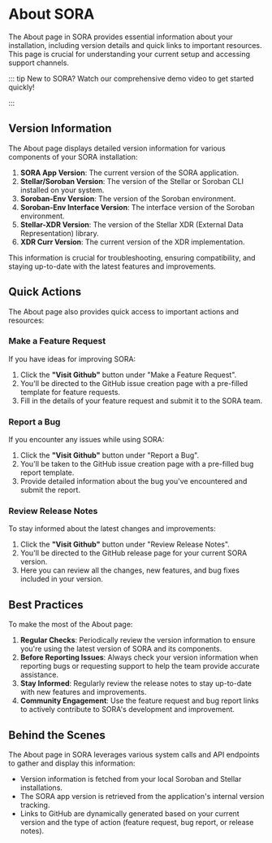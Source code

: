 # About SORA

The About page in SORA provides essential information about your installation, including version details and quick links to important resources. This page is crucial for understanding your current setup and accessing support channels.

::: tip
New to SORA? Watch our comprehensive demo video to get started quickly!

<!-- <iframe width="560" height="315" src="https://www.youtube.com/embed/YOUR_VIDEO_ID" frameborder="0" allow="accelerometer; autoplay; clipboard-write; encrypted-media; gyroscope; picture-in-picture" allowfullscreen></iframe> -->
:::

## Version Information

The About page displays detailed version information for various components of your SORA installation:

<!-- ![Version Information](/public/features/about/version-info.png) -->

1. **SORA App Version**: The current version of the SORA application.
2. **Stellar/Soroban Version**: The version of the Stellar or Soroban CLI installed on your system.
3. **Soroban-Env Version**: The version of the Soroban environment.
4. **Soroban-Env Interface Version**: The interface version of the Soroban environment.
5. **Stellar-XDR Version**: The version of the Stellar XDR (External Data Representation) library.
6. **XDR Curr Version**: The current version of the XDR implementation.

This information is crucial for troubleshooting, ensuring compatibility, and staying up-to-date with the latest features and improvements.

## Quick Actions

The About page also provides quick access to important actions and resources:

<!-- ![Quick Actions](/public/features/about/quick-actions.png) -->

### Make a Feature Request

If you have ideas for improving SORA:

1. Click the **"Visit Github"** button under "Make a Feature Request".
2. You'll be directed to the GitHub issue creation page with a pre-filled template for feature requests.
3. Fill in the details of your feature request and submit it to the SORA team.

### Report a Bug

If you encounter any issues while using SORA:

1. Click the **"Visit Github"** button under "Report a Bug".
2. You'll be taken to the GitHub issue creation page with a pre-filled bug report template.
3. Provide detailed information about the bug you've encountered and submit the report.

### Review Release Notes

To stay informed about the latest changes and improvements:

1. Click the **"Visit Github"** button under "Review Release Notes".
2. You'll be directed to the GitHub release page for your current SORA version.
3. Here you can review all the changes, new features, and bug fixes included in your version.

## Best Practices

To make the most of the About page:

1. **Regular Checks**: Periodically review the version information to ensure you're using the latest version of SORA and its components.
2. **Before Reporting Issues**: Always check your version information when reporting bugs or requesting support to help the team provide accurate assistance.
3. **Stay Informed**: Regularly review the release notes to stay up-to-date with new features and improvements.
4. **Community Engagement**: Use the feature request and bug report links to actively contribute to SORA's development and improvement.

## Behind the Scenes

The About page in SORA leverages various system calls and API endpoints to gather and display this information:

- Version information is fetched from your local Soroban and Stellar installations.
- The SORA app version is retrieved from the application's internal version tracking.
- Links to GitHub are dynamically generated based on your current version and the type of action (feature request, bug report, or release notes).

<style>
.image-border img {
    border: 1px solid #ddd;
    border-radius: 4px;
    padding: 5px;
}
</style>
